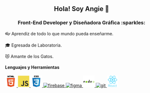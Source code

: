 <h2 align='center'>Hola! Soy Angie 👋</h2>

<h3 align='center'>Front-End Developer y Diseñadora Gráfica :sparkles:</h3>


:eyeglasses: Aprendiz de todo lo que mundo pueda enseñarme.

:mortar_board: Egresada de Laboratoria.
  
:heart_eyes_cat: Amante de los Gatos.


#### Lenguajes y Herramientas
<p align="left">
<a href="https://www.w3.org/html/" target="_blank">
  <img src="https://raw.githubusercontent.com/devicons/devicon/master/icons/html5/html5-original-wordmark.svg" alt="html5" width="38" height="38"/>
<a href="https://developer.mozilla.org/en-US/docs/Web/JavaScript" target="_blank">
  <img src="https://raw.githubusercontent.com/devicons/devicon/master/icons/javascript/javascript-original.svg" alt="javascript" width="38" height="38"/>
<a href="https://www.w3schools.com/css/" target="_blank">
  <img src="https://raw.githubusercontent.com/devicons/devicon/master/icons/css3/css3-original-wordmark.svg" alt="css3" width="38" height="38"/>
<a href="https://firebase.google.com/" target="_blank">
  <img src="https://www.vectorlogo.zone/logos/firebase/firebase-icon.svg" alt="firebase" width="38" height="38"/>
<a href="https://www.figma.com/" target="_blank">
  <img src="https://www.vectorlogo.zone/logos/figma/figma-icon.svg" alt="figma" width="38" height="38"/>
<a href="https://nodejs.org" target="_blank">
  <img src="https://raw.githubusercontent.com/devicons/devicon/master/icons/nodejs/nodejs-original-wordmark.svg" alt="nodejs" width="38" height="38"/>
<a href="https://git-scm.com/" target="_blank">
  <img src="https://www.vectorlogo.zone/logos/git-scm/git-scm-icon.svg" alt="git" width="38" height="38>
 <a href="https://reactjs.org/" target="_blank">
    <img src="https://raw.githubusercontent.com/devicons/devicon/master/icons/react/react-original-wordmark.svg" alt="react" width="38" height="38"/>
</p>

